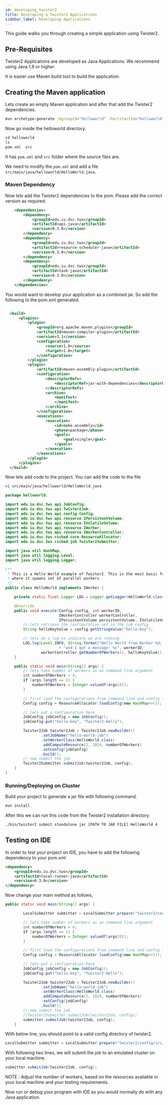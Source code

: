 ```yaml
---
id: developing_twister2
title: Developing a Twister2 Applications
sidebar_label: Developing Applications
---
```


This guide walks you through creating a simple application using Twister2.

## Pre-Requisites

Twister2 Applications are developed as Java Applications. We recommend using Java 1.8 or higher.

It is easier use Maven build tool to build the application.

## Creating the Maven application

Lets create an empty Maven application and after that add the Twister2 dependencies.

```bash
mvn archetype:generate -DgroupId="helloworld" -DartifactId="helloworld" -DarchetypeArtifactId="maven-archetype-quickstart"  -DinteractiveMode=false
```

Now go inside the helloworld directory.

```java
cd helloworld
ls
pom.xml  src
```

It has ```pom.xml``` and ```src``` folder where the source files are. 

We need to modify the ```pom.xml``` and add a file ```src/main/java/helloworld/HelloWorld.java```.

### Maven Dependency

Now lets add the Twister2 dependencies to the pom. Please add the correct version as required.

```xml
    <dependencies>
        <dependency>
            <groupId>edu.iu.dsc.tws</groupId>
            <artifactId>api-java</artifactId>
            <version>0.3.0</version>
        </dependency>
        <dependency>
            <groupId>edu.iu.dsc.tws</groupId>
            <artifactId>resource-scheduler-java</artifactId>
            <version>0.3.0</version>
        </dependency>
        <dependency>
            <groupId>edu.iu.dsc.tws</groupId>
            <artifactId>task-java</artifactId>
            <version>0.3.0</version>
        </dependency>
    </dependencies>
```

You would want to develop your application as a combined jar. So add the following to the pom.xml generated.

```xml

  <build>
      <plugins>
          <plugin>
              <groupId>org.apache.maven.plugins</groupId>
              <artifactId>maven-compiler-plugin</artifactId>
              <version>3.1</version>
              <configuration>
                  <source>1.8</source>
                  <target>1.8</target>
              </configuration>
          </plugin>
          <plugin>
              <artifactId>maven-assembly-plugin</artifactId>
              <configuration>
                  <descriptorRefs>
                      <descriptorRef>jar-with-dependencies</descriptorRef>
                  </descriptorRefs>
                  <archive>
                      <manifest>
                      </manifest>
                  </archive>
              </configuration>
              <executions>
                  <execution>
                      <id>make-assembly</id>
                      <phase>package</phase>
                      <goals>
                          <goal>single</goal>
                      </goals>
                  </execution>
              </executions>
          </plugin>
      </plugins>
  </build>

```

Now lets add code to the project. You can add the code to the file

```bash
vi src/main/java/helloworld/HelloWorld.java
```

```java
package helloworld;

import edu.iu.dsc.tws.api.JobConfig;
import edu.iu.dsc.tws.api.Twister2Job;
import edu.iu.dsc.tws.api.config.Config;
import edu.iu.dsc.tws.api.resource.IPersistentVolume;
import edu.iu.dsc.tws.api.resource.IVolatileVolume;
import edu.iu.dsc.tws.api.resource.IWorker;
import edu.iu.dsc.tws.api.resource.IWorkerController;
import edu.iu.dsc.tws.rsched.core.ResourceAllocator;
import edu.iu.dsc.tws.rsched.job.Twister2Submitter;

import java.util.HashMap;
import java.util.logging.Level;
import java.util.logging.Logger;

/**
 * This is a Hello World example of Twister2. This is the most basic functionality of Twister2,
 * where it spawns set of parallel workers.
 */
public class HelloWorld implements IWorker {

    private static final Logger LOG = Logger.getLogger(HelloWorld.class.getName());

    @Override
    public void execute(Config config, int workerID,
                        IWorkerController workerController,
                        IPersistentVolume persistentVolume, IVolatileVolume volatileVolume) {
        // lets retrieve the configuration set in the job config
        String helloKeyValue = config.getStringValue("hello-key");

        // lets do a log to indicate we are running
        LOG.log(Level.INFO, String.format("Hello World from Worker %d; there are %d total workers "
                        + "and I got a message: %s", workerID,
                workerController.getNumberOfWorkers(), helloKeyValue));
    }

    public static void main(String[] args) {
        // lets take number of workers as an command line argument
        int numberOfWorkers = 4;
        if (args.length == 1) {
            numberOfWorkers = Integer.valueOf(args[0]);
        }

        // first load the configurations from command line and config files
        Config config = ResourceAllocator.loadConfig(new HashMap<>());

        // lets put a configuration here
        JobConfig jobConfig = new JobConfig();
        jobConfig.put("hello-key", "Twister2-Hello");

        Twister2Job twister2Job = Twister2Job.newBuilder()
                .setJobName("hello-world-job")
                .setWorkerClass(HelloWorld.class)
                .addComputeResource(2, 1024, numberOfWorkers)
                .setConfig(jobConfig)
                .build();
        // now submit the job
        Twister2Submitter.submitJob(twister2Job, config);
    }
}
```

### Running/Deploying on Cluster

Build your project to generate a jar file with following command.

```bash
mvn install
```

After this we can run this code from the Twister2 installation directory

```bash
./bin/twister2 submit standalone jar [PATH TO JAR FILE] HelloWorld 4

```

## Testing on IDE

In order to test your project on IDE, you have to add the following dependency
to your pom.xml

```xml
<dependency>
    <groupId>edu.iu.dsc.tws</groupId>
    <artifactId>local-runner-java</artifactId>
    <version>0.3.0</version>
</dependency>
```

Now change your main method as follows,

```java
public static void main(String[] args) {

        LocalSubmitter submitter = LocalSubmitter.prepare("twister2/config/src/yaml/conf");

        // lets take number of workers as an command line argument
        int numberOfWorkers = 4;
        if (args.length == 1) {
            numberOfWorkers = Integer.valueOf(args[0]);
        }

        // first load the configurations from command line and config files
        Config config = ResourceAllocator.loadConfig(new HashMap<>());

        // lets put a configuration here
        JobConfig jobConfig = new JobConfig();
        jobConfig.put("hello-key", "Twister2-Hello");

        Twister2Job twister2Job = Twister2Job.newBuilder()
                .setJobName("hello-world-job")
                .setWorkerClass(HelloWorld.class)
                .addComputeResource(2, 1024, numberOfWorkers)
                .setConfig(jobConfig)
                .build();
        // now submit the job
        //Twister2Submitter.submitJob(twister2Job, config);
        submitter.submitJob(twister2Job, config);
    }
```

With below line, you should point to a valid config directory of twister2.

```java
LocalSubmitter submitter = LocalSubmitter.prepare("twister2/config/src/yaml/conf");
```

With following two lines, we will submit the job to an emulated cluster on your local machine.

```java
submitter.submitJob(twister2Job, config);
```

NOTE : Adjust the number of workers, based on the resources available in your local machine and your testing requirements. 

Now run or debug your program with IDE as you would normally do with any Java application.


